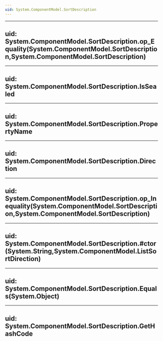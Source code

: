 ```yaml
---
uid: System.ComponentModel.SortDescription
---
```


---
uid: System.ComponentModel.SortDescription.op_Equality(System.ComponentModel.SortDescription,System.ComponentModel.SortDescription)
---

---
uid: System.ComponentModel.SortDescription.IsSealed
---

---
uid: System.ComponentModel.SortDescription.PropertyName
---

---
uid: System.ComponentModel.SortDescription.Direction
---

---
uid: System.ComponentModel.SortDescription.op_Inequality(System.ComponentModel.SortDescription,System.ComponentModel.SortDescription)
---

---
uid: System.ComponentModel.SortDescription.#ctor(System.String,System.ComponentModel.ListSortDirection)
---

---
uid: System.ComponentModel.SortDescription.Equals(System.Object)
---

---
uid: System.ComponentModel.SortDescription.GetHashCode
---
